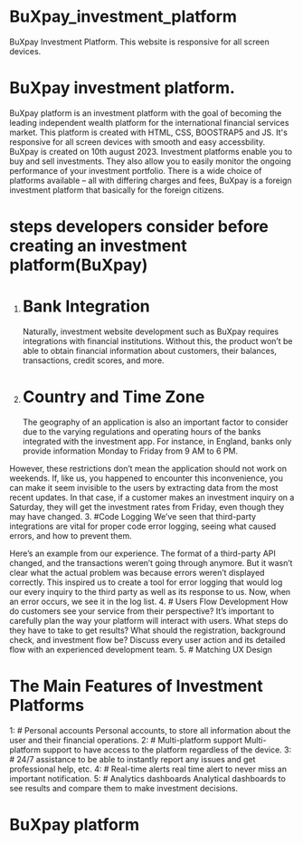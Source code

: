 # BuXpay_investment_platform
BuXpay Investment Platform. This website is responsive for all screen devices.

# BuXpay investment platform.
BuXpay platform is an investment platform with the goal of becoming the leading independent wealth platform for the international financial services market. This platform is created with HTML, CSS, BOOSTRAP5 and JS. It's responsive for all screen devices with smooth and easy accessbility. BuXpay is created on 10th august 2023. Investment platforms enable you to buy and sell investments. They also allow you to easily monitor the ongoing performance of your investment portfolio. There is a wide choice of platforms available – all with differing charges and fees, BuXpay is a foreign investment platform that basically for the foreign citizens.

# steps developers consider before creating an investment platform(BuXpay)

1. # Bank Integration
   Naturally, investment website development such as BuXpay requires integrations with financial institutions. Without this, the product won’t be able to obtain financial information about customers, their balances, transactions, credit scores, and more.
2. # Country and Time Zone
   The geography of an application is also an important factor to consider due to the varying regulations and operating hours of the banks integrated with the investment app. For instance, in England, banks only provide information Monday to Friday from 9 AM to 6 PM.

However, these restrictions don’t mean the application should not work on weekends. If, like us, you happened to encounter this inconvenience, you can make it seem invisible to the users by extracting data from the most recent updates. In that case, if a customer makes an investment inquiry on a Saturday, they will get the investment rates from Friday, even though they may have changed.
3. #Code Logging
  We’ve seen that third-party integrations are vital for proper code error logging, seeing what caused errors, and how to prevent them.

Here’s an example from our experience. The format of a third-party API changed, and the transactions weren’t going through anymore. But it wasn’t clear what the actual problem was because errors weren’t displayed correctly. This inspired us to create a tool for error logging that would log our every inquiry to the third party as well as its response to us. Now, when an error occurs, we see it in the log list.
4. # Users Flow Development
  How do customers see your service from their perspective? It’s important to carefully plan the way your platform will interact with users. What steps do they have to take to get results? What should the registration, background check, and investment flow be? Discuss every user action and its detailed flow with an experienced development team.
  5. # Matching UX Design

  # The Main Features of Investment Platforms

1: # Personal accounts
    Personal accounts, to store all information about the user and their financial operations.
2: # Multi-platform support
    Multi-platform support to have access to the platform regardless of the device.
3: # 24/7 assistance 
   to be able to instantly report any issues and get professional help, etc.
4: # Real-time alerts
    real time alert to never miss an important notification.
5: # Analytics dashboards 
   Analytical dashboards to see results and compare them to make investment decisions.

   # BuXpay platform

